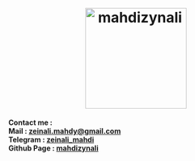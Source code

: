 <head>
<meta name="google-site-verification" content="BfhfA34SBZWSTWaKui6y9KxiB-AvMYblVQari9t0Pic" />
<meta name="author" content="Mahdi Zeinali">
<meta name="account" content="mahdizynali">
<meta name="description" content="mahdi Zeinali github account">
<meta name="copyright" content="mahdi zeinali 2023">
<meta name="keywords" content="mahdi zeinali, mahdizynali, mrl-hsl, mrl, hsl, zeinali, mahdi zynali">
</head>

<h1 align="center">
  <br>
  <a href="https://github.com/mahdizynali"><img src="https://avatars.githubusercontent.com/u/104717705?v=4" alt="mahdizynali" width="200"></a>
</h1>

<b>Contact me :</b>\
<b>Mail : [zeinali.mahdy@gmail.com](zeinali.mahdy@gmail.com)</b>\
<b>Telegram : [zeinali_mahdi](https://t.me/zeinali_mahdi)</b>\
<b>Github Page : [mahdizynali](https://github.com/mahdizynali)</b>
